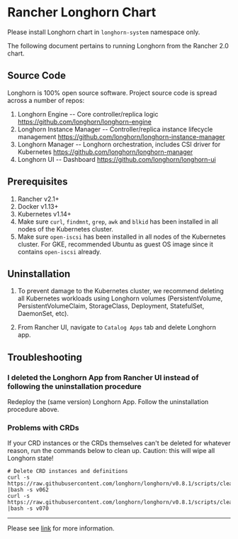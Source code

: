 # Rancher Longhorn Chart

Please install Longhorn chart in `longhorn-system` namespace only.

The following document pertains to running Longhorn from the Rancher 2.0 chart.

## Source Code

Longhorn is 100% open source software. Project source code is spread across a number of repos:

1. Longhorn Engine -- Core controller/replica logic https://github.com/longhorn/longhorn-engine
2. Longhorn Instance Manager -- Controller/replica instance lifecycle management https://github.com/longhorn/longhorn-instance-manager
3. Longhorn Manager -- Longhorn orchestration, includes CSI driver for Kubernetes https://github.com/longhorn/longhorn-manager
4. Longhorn UI -- Dashboard https://github.com/longhorn/longhorn-ui

## Prerequisites

1. Rancher v2.1+
2. Docker v1.13+
3. Kubernetes v1.14+
4. Make sure `curl`, `findmnt`, `grep`, `awk` and `blkid` has been installed in all nodes of the Kubernetes cluster.
5. Make sure `open-iscsi` has been installed in all nodes of the Kubernetes cluster. For GKE, recommended Ubuntu as guest OS image since it contains `open-iscsi` already.

## Uninstallation

1. To prevent damage to the Kubernetes cluster, we recommend deleting all Kubernetes workloads using Longhorn volumes (PersistentVolume, PersistentVolumeClaim, StorageClass, Deployment, StatefulSet, DaemonSet, etc).

2. From Rancher UI, navigate to `Catalog Apps` tab and delete Longhorn app.

## Troubleshooting

### I deleted the Longhorn App from Rancher UI instead of following the uninstallation procedure

Redeploy the (same version) Longhorn App. Follow the uninstallation procedure above.

### Problems with CRDs

If your CRD instances or the CRDs themselves can't be deleted for whatever reason, run the commands below to clean up. Caution: this will wipe all Longhorn state!

```
# Delete CRD instances and definitions
curl -s https://raw.githubusercontent.com/longhorn/longhorn/v0.8.1/scripts/cleanup.sh |bash -s v062
curl -s https://raw.githubusercontent.com/longhorn/longhorn/v0.8.1/scripts/cleanup.sh |bash -s v070
```

---
Please see [link](https://github.com/longhorn/longhorn) for more information.
